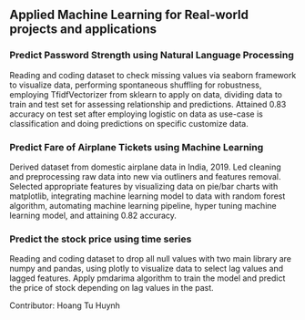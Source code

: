 ## Applied Machine Learning for Real-world projects and applications
### Predict Password Strength using Natural Language Processing	
Reading and coding dataset to check missing values via seaborn framework to visualize data, performing spontaneous shuffling for robustness, employing TfidfVectorizer from sklearn to apply on data, dividing data to train and test set for assessing relationship and predictions.
Attained 0.83 accuracy on test set after employing logistic on data as use-case is classification and doing predictions on specific customize data. 
### Predict Fare of Airplane Tickets using Machine Learning 	
Derived dataset from domestic airplane data in India, 2019. Led cleaning and preprocessing raw data into new via outliners and features removal. 
Selected appropriate features by visualizing data on pie/bar charts with matplotlib, integrating machine learning model to data with random forest algorithm, automating machine learning pipeline, hyper tuning machine learning model, and attaining 0.82 accuracy.

### Predict the stock price using time series
Reading and coding dataset to drop all null values with two main library are numpy and pandas, using plotly to visualize data to select lag values and lagged features. Apply pmdarima algorithm to train the model and predict the price of stock depending on lag values in the past.

Contributor: Hoang Tu Huynh